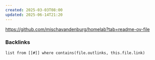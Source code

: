 ```yaml
---
created: 2025-03-03T08:00
updated: 2025-06-14T21:20
---
```

https://github.com/mischavandenburg/homelab?tab=readme-ov-file


### Backlinks
```dataview 
list from [[#]] where contains(file.outlinks, this.file.link)
```

